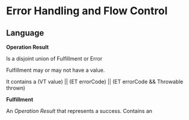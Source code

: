 # Error Handling and Flow Control

## Language

**Operation Result**

Is a disjoint union of Fulfillment or Error

Fulfillment may or may not have a value. 

It contains a (VT value) || (ET errorCode) || (ET errorCode && Throwable thrown)

**Fulfillment** 

An _Operation Result_ that represents a success.  Contains an 

